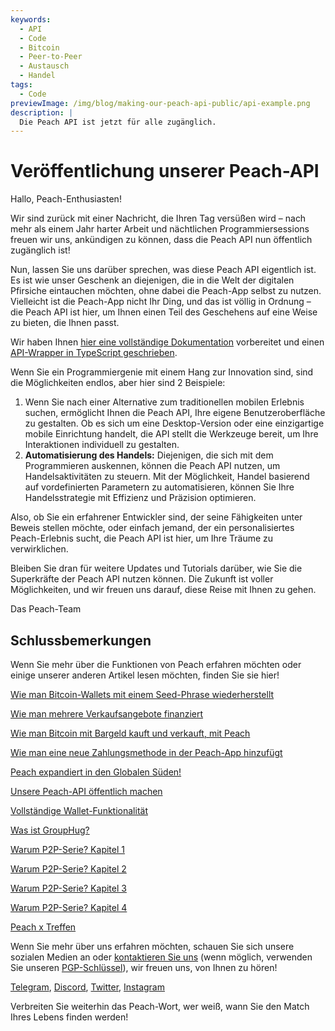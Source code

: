 ```yaml
---
keywords:
  - API
  - Code
  - Bitcoin
  - Peer-to-Peer
  - Austausch
  - Handel
tags:
  - Code
previewImage: /img/blog/making-our-peach-api-public/api-example.png
description: |
  Die Peach API ist jetzt für alle zugänglich.
---
```


# Veröffentlichung unserer Peach-API

Hallo, Peach-Enthusiasten!

Wir sind zurück mit einer Nachricht, die Ihren Tag versüßen wird – nach mehr als einem Jahr harter Arbeit und nächtlichen Programmiersessions freuen wir uns, ankündigen zu können, dass die Peach API nun öffentlich zugänglich ist!

Nun, lassen Sie uns darüber sprechen, was diese Peach API eigentlich ist. Es ist wie unser Geschenk an diejenigen, die in die Welt der digitalen Pfirsiche eintauchen möchten, ohne dabei die Peach-App selbst zu nutzen. Vielleicht ist die Peach-App nicht Ihr Ding, und das ist völlig in Ordnung – die Peach API ist hier, um Ihnen einen Teil des Geschehens auf eine Weise zu bieten, die Ihnen passt.

Wir haben Ihnen [hier eine vollständige Dokumentation](https://docs.peachbitcoin.com/#introduction) vorbereitet und einen [API-Wrapper in TypeScript geschrieben](https://github.com/Peach2Peach/peach-api-ts).

Wenn Sie ein Programmiergenie mit einem Hang zur Innovation sind, sind die Möglichkeiten endlos, aber hier sind 2 Beispiele:

1. Wenn Sie nach einer Alternative zum traditionellen mobilen Erlebnis suchen, ermöglicht Ihnen die Peach API, Ihre eigene Benutzeroberfläche zu gestalten. Ob es sich um eine Desktop-Version oder eine einzigartige mobile Einrichtung handelt, die API stellt die Werkzeuge bereit, um Ihre Interaktionen individuell zu gestalten.
2. **Automatisierung des Handels:** Diejenigen, die sich mit dem Programmieren auskennen, können die Peach API nutzen, um Handelsaktivitäten zu steuern. Mit der Möglichkeit, Handel basierend auf vordefinierten Parametern zu automatisieren, können Sie Ihre Handelsstrategie mit Effizienz und Präzision optimieren.

Also, ob Sie ein erfahrener Entwickler sind, der seine Fähigkeiten unter Beweis stellen möchte, oder einfach jemand, der ein personalisiertes Peach-Erlebnis sucht, die Peach API ist hier, um Ihre Träume zu verwirklichen.

Bleiben Sie dran für weitere Updates und Tutorials darüber, wie Sie die Superkräfte der Peach API nutzen können. Die Zukunft ist voller Möglichkeiten, und wir freuen uns darauf, diese Reise mit Ihnen zu gehen.

Das Peach-Team

## Schlussbemerkungen

Wenn Sie mehr über die Funktionen von Peach erfahren möchten oder einige unserer anderen Artikel lesen möchten, finden Sie sie hier!

[Wie man Bitcoin-Wallets mit einem Seed-Phrase wiederherstellt](https://peachbitcoin.com/de/blog/how-to-restore-peach-wallet/)

[Wie man mehrere Verkaufsangebote finanziert](https://peachbitcoin.com/de/blog/funding-multiple-sell-offers/)

[Wie man Bitcoin mit Bargeld kauft und verkauft, mit Peach](https://peachbitcoin.com/de/blog/how-to-buy-and-sell-bitcoin-with-cash-using-peach/)

[Wie man eine neue Zahlungsmethode in der Peach-App hinzufügt](https://peachbitcoin.com/de/blog/how-to-add-a-payment-method/)

[Peach expandiert in den Globalen Süden!](https://peachbitcoin.com/de/blog/peach-expands-to-the-global-south/)

[Unsere Peach-API öffentlich machen](https://peachbitcoin.com/de/blog/making-our-peach-api-public/)

[Vollständige Wallet-Funktionalität](https://peachbitcoin.com/de/blog/full-wallet-functionality/)

[Was ist GroupHug?](https://peachbitcoin.com/de/blog/group-hug/)

[Warum P2P-Serie? Kapitel 1](https://peachbitcoin.com/de/blog/why-p2p-chapter-1/)

[Warum P2P-Serie? Kapitel 2](https://peachbitcoin.com/de/blog/why-p2p-chapter-2/)

[Warum P2P-Serie? Kapitel 3](https://peachbitcoin.com/de/blog/why-p2p-chapter-3-circular-economies/)

[Warum P2P-Serie? Kapitel 4](https://peachbitcoin.com/de/blog/why-p2p-chapter-4-chains-of-trust/)

[Peach x Treffen](https://peachbitcoin.com/de/blog/peach-for-meetups/)

Wenn Sie mehr über uns erfahren möchten, schauen Sie sich unsere sozialen Medien an oder [kontaktieren Sie uns](mailto:hello@peachbitcoin.com) (wenn möglich, verwenden Sie unseren [PGP-Schlüssel](https://keys.openpgp.org/vks/v1/by-fingerprint/48339A19645E2E53488E0E5479E1B270FACD1BD2)), wir freuen uns, von Ihnen zu hören!

[Telegram](https://t.me/+GkOW1J-ixBBkZWRk), [Discord](https://discord.gg/ypeHz3SW54), [Twitter](https://twitter.com/peachbitcoin), [Instagram](https://instagram.com/peachbitcoin)

Verbreiten Sie weiterhin das Peach-Wort, wer weiß, wann Sie den Match Ihres Lebens finden werden!

